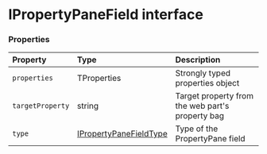 # IPropertyPaneField<TProperties> interface










### Properties

| Property	   | Type	| Description|
|:-------------|:-------|:-----------|
|`properties`      | TProperties | Strongly typed properties object |
|`targetProperty`      | string | Target property from the web part's property bag |
|`type`      | [IPropertyPaneFieldType](IPropertyPaneFieldType.md) | Type of the PropertyPane field |




